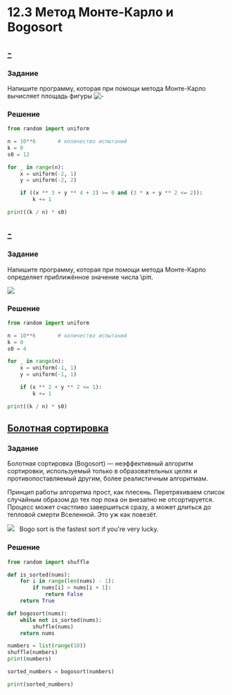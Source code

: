 # 12.3 Метод Монте-Карло и Bogosort
## [-](https://stepik.org/lesson/499669/step/6?unit=491205)
### Задание
Напишите программу, которая при помощи метода Монте-Карло вычисляет площадь фигуры
![-](https://ucarecdn.com/72aab373-4ee3-48f7-83e2-eb7dd47c0051/)

### Решение
```python
from random import uniform

n = 10**6       # количество испытаний
k = 0
s0 = 12

for _ in range(n):
    x = uniform(-2, 1)
    y = uniform(-2, 2)

    if ((x ** 3 + y ** 4 + 2) >= 0 and (3 * x + y ** 2 <= 2)):
        k += 1

print((k / n) * s0)
```

## [-](https://stepik.org/lesson/499669/step/8?unit=491205)
### Задание
Напишите программу, которая при помощи метода Монте-Карло определяет приближённое значение числа \piπ.

![](https://ucarecdn.com/27be3712-7d27-407f-90df-0d97e2a78986/)

### Решение
```python
from random import uniform

n = 10**6       # количество испытаний
k = 0
s0 = 4

for _ in range(n):
    x = uniform(-1, 1)
    y = uniform(-1, 1)

    if (x ** 2 + y ** 2 <= 1):
        k += 1

print((k / n) * s0)
```

## [Болотная сортировка](https://stepik.org/lesson/499669/step/9?unit=491205)
### Задание
Болотная сортировка (Bogosort) — неэффективный алгоритм сортировки, используемый только в образовательных целях и противопоставляемый другим, более реалистичным алгоритмам.

Принцип работы алгоритма прост, как плесень. Перетряхиваем список случайным образом до тех пор пока он внезапно не отсортируется. Процесс может счастливо завершиться сразу, а может длиться до тепловой смерти Вселенной. Это уж как повезёт.

![](https://ucarecdn.com/c3fbd1e3-b260-4a3f-bdbc-45d4d99a9d27/)   Bogo sort is the fastest sort if you're very lucky.

### Решение
```python
from random import shuffle

def is_sorted(nums):                   
    for i in range(len(nums) - 1):
        if nums[i] > nums[i + 1]:
            return False
    return True

def bogosort(nums):                 
    while not is_sorted(nums):
        shuffle(nums)
    return nums

numbers = list(range(10))
shuffle(numbers)              
print(numbers)                       

sorted_numbers = bogosort(numbers)

print(sorted_numbers)         
```